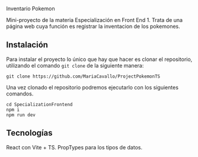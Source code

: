 Inventario Pokemon

Mini-proyecto de la materia Especialización en Front End 1.
Trata de una página web cuya función es registrar la inventacion de los pokemones.
## Instalación

Para instalar el proyecto lo único que hay que hacer es clonar el repositorio, utilizando el comando `git clone` de la siguiente manera:

```
git clone https://github.com/MariaCavallo/ProjectPokemonTS
```

Una vez clonado el repositorio podremos ejecutarlo con los siguientes comandos.

```
cd SpecializationFrontend
npm i
npm run dev
```
## Tecnologías

React con Vite + TS.
PropTypes para los tipos de datos.